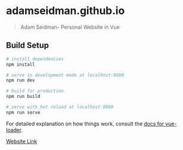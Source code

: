 # adamseidman.github.io

> Adam Seidman- Personal Website in Vue

## Build Setup

``` bash
# install dependencies
npm install

# serve in development mode at localhost:8080
npm run dev

# build for production
npm run build

# serve with hot reload at localhost:8080
npm run serve
```

For detailed explanation on how things work, consult the [docs for vue-loader](http://vuejs.github.io/vue-loader).  

[Website Link](https://seidman-ad.am/)
